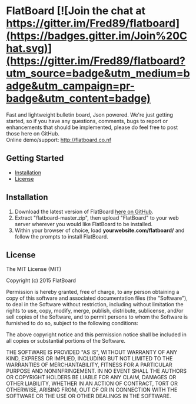 FlatBoard   [![Join the chat at https://gitter.im/Fred89/flatboard](https://badges.gitter.im/Join%20Chat.svg)](https://gitter.im/Fred89/flatboard?utm_source=badge&utm_medium=badge&utm_campaign=pr-badge&utm_content=badge)
===================

Fast and lightweight bulletin board, Json powered.
We're just getting started, so if you have any questions, comments, bugs to report or enhancements that should be implemented, please do feel free to post those here on GitHub.  
Online demo/support: http://flatboard.co.nf

## Getting Started
- [Installation](#installation)
- [License](#license)

## Installation
1. Download the latest version of FlatBoard [here on GitHub](https://github.com/Fred89/flatboard/archive/master.zip).
2. Extract "flatboard-master.zip", then upload "FlatBoard" to your web server wherever you would like FlatBoard to be installed. 
3. Within your browser of choice, load **yourwebsite.com/flatboard/** and follow the prompts to install FlatBoard.

## License
The MIT License (MIT)  
  
Copyright (c) 2015 FlatBoard  
  
Permission is hereby granted, free of charge, to any person obtaining a copy
of this software and associated documentation files (the "Software"), to deal
in the Software without restriction, including without limitation the rights
to use, copy, modify, merge, publish, distribute, sublicense, and/or sell
copies of the Software, and to permit persons to whom the Software is
furnished to do so, subject to the following conditions:
  
The above copyright notice and this permission notice shall be included in
all copies or substantial portions of the Software.  
  
THE SOFTWARE IS PROVIDED "AS IS", WITHOUT WARRANTY OF ANY KIND, EXPRESS OR
IMPLIED, INCLUDING BUT NOT LIMITED TO THE WARRANTIES OF MERCHANTABILITY,
FITNESS FOR A PARTICULAR PURPOSE AND NONINFRINGEMENT. IN NO EVENT SHALL THE
AUTHORS OR COPYRIGHT HOLDERS BE LIABLE FOR ANY CLAIM, DAMAGES OR OTHER
LIABILITY, WHETHER IN AN ACTION OF CONTRACT, TORT OR OTHERWISE, ARISING FROM,
OUT OF OR IN CONNECTION WITH THE SOFTWARE OR THE USE OR OTHER DEALINGS IN
THE SOFTWARE.
